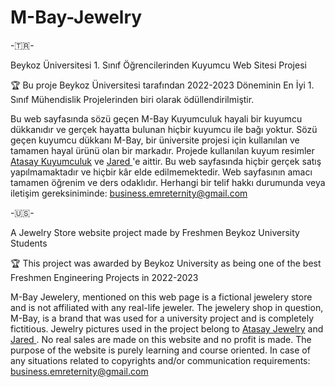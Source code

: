# M-Bay-Jewelry

-🇹🇷-

Beykoz Üniversitesi 1. Sınıf Öğrencilerinden Kuyumcu Web Sitesi Projesi

🏆 Bu proje Beykoz Üniversitesi tarafından 2022-2023 Döneminin En İyi 1. Sınıf Mühendislik Projelerinden biri olarak ödüllendirilmiştir.

Bu web sayfasında sözü geçen M-Bay Kuyumculuk hayali bir kuyumcu dükkanıdır ve gerçek hayatta bulunan hiçbir kuyumcu ile bağı yoktur. Sözü geçen kuyumcu dükkanı M-Bay, bir üniversite projesi için kullanılan ve tamamen hayal ürünü olan bir markadır. Projede kullanılan kuyum resimler [Atasay Kuyumculuk](https://www.atasay.com/) ve [Jared ](https://www.jared.com/)'e aittir. 
Bu web sayfasında hiçbir gerçek satış yapılmamaktadır ve hiçbir kâr elde edilmemektedir. Web sayfasının amacı tamamen öğrenim ve ders odaklıdır.
Herhangi bir telif hakkı durumunda veya iletişim gereksiniminde: business.emreternity@gmail.com

-🇺🇸-

A Jewelry Store website project made by Freshmen Beykoz University Students

🏆 This project was awarded by Beykoz University as being one of the best Freshmen Engineering Projects in 2022-2023

M-Bay Jewelery, mentioned on this web page is a fictional jewelery store and is not affiliated with any real-life jeweler. The jewelery shop in question, M-Bay, is a brand that was used for a university project and is completely fictitious. Jewelry pictures used in the project belong to [Atasay Jewelry](https://www.atasay.com/) and [Jared ](https://www.jared.com/).
No real sales are made on this website and no profit is made. The purpose of the website is purely learning and course oriented.
In case of any situations related to copyrights and/or communication requirements: business.emreternity@gmail.com

